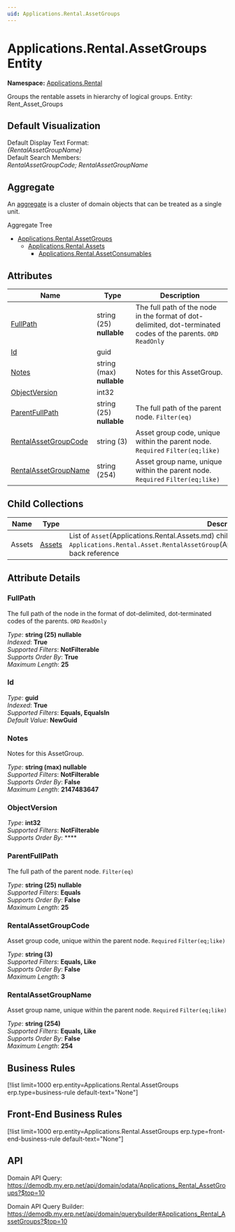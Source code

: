 ```yaml
---
uid: Applications.Rental.AssetGroups
---
```

# Applications.Rental.AssetGroups Entity

**Namespace:** [Applications.Rental](Applications.Rental.md)  

Groups the rentable assets in hierarchy of logical groups. Entity: Rent_Asset_Groups

## Default Visualization
Default Display Text Format:  
_{RentalAssetGroupName}_  
Default Search Members:  
_RentalAssetGroupCode; RentalAssetGroupName_  

## Aggregate
An [aggregate](https://docs.erp.net/tech/advanced/concepts/aggregates.html) is a cluster of domain objects that can be treated as a single unit.  

Aggregate Tree  
* [Applications.Rental.AssetGroups](Applications.Rental.AssetGroups.md)  
  * [Applications.Rental.Assets](Applications.Rental.Assets.md)  
    * [Applications.Rental.AssetConsumables](Applications.Rental.AssetConsumables.md)  

## Attributes

| Name | Type | Description |
| ---- | ---- | --- |
| [FullPath](Applications.Rental.AssetGroups.md#fullpath) | string (25) __nullable__ | The full path of the node in the format of dot-delimited, dot-terminated codes of the parents. `ORD` `ReadOnly` 
| [Id](Applications.Rental.AssetGroups.md#id) | guid |  
| [Notes](Applications.Rental.AssetGroups.md#notes) | string (max) __nullable__ | Notes for this AssetGroup. 
| [ObjectVersion](Applications.Rental.AssetGroups.md#objectversion) | int32 |  
| [ParentFullPath](Applications.Rental.AssetGroups.md#parentfullpath) | string (25) __nullable__ | The full path of the parent node. `Filter(eq)` 
| [RentalAssetGroupCode](Applications.Rental.AssetGroups.md#rentalassetgroupcode) | string (3) | Asset group code, unique within the parent node. `Required` `Filter(eq;like)` 
| [RentalAssetGroupName](Applications.Rental.AssetGroups.md#rentalassetgroupname) | string (254) | Asset group name, unique within the parent node. `Required` `Filter(eq;like)` 

## Child Collections

| Name | Type | Description |
| ---- | ---- | --- |
| Assets | [Assets](Applications.Rental.Assets.md) | List of `Asset`(Applications.Rental.Assets.md) child objects, based on the `Applications.Rental.Asset.RentalAssetGroup`(Applications.Rental.Assets.md#rentalassetgroup) back reference 


## Attribute Details

### FullPath

The full path of the node in the format of dot-delimited, dot-terminated codes of the parents. `ORD` `ReadOnly`

_Type_: **string (25) __nullable__**  
_Indexed_: **True**  
_Supported Filters_: **NotFilterable**  
_Supports Order By_: **True**  
_Maximum Length_: **25**  

### Id

_Type_: **guid**  
_Indexed_: **True**  
_Supported Filters_: **Equals, EqualsIn**  
_Default Value_: **NewGuid**  

### Notes

Notes for this AssetGroup.

_Type_: **string (max) __nullable__**  
_Supported Filters_: **NotFilterable**  
_Supports Order By_: **False**  
_Maximum Length_: **2147483647**  

### ObjectVersion

_Type_: **int32**  
_Supported Filters_: **NotFilterable**  
_Supports Order By_: ****  

### ParentFullPath

The full path of the parent node. `Filter(eq)`

_Type_: **string (25) __nullable__**  
_Supported Filters_: **Equals**  
_Supports Order By_: **False**  
_Maximum Length_: **25**  

### RentalAssetGroupCode

Asset group code, unique within the parent node. `Required` `Filter(eq;like)`

_Type_: **string (3)**  
_Supported Filters_: **Equals, Like**  
_Supports Order By_: **False**  
_Maximum Length_: **3**  

### RentalAssetGroupName

Asset group name, unique within the parent node. `Required` `Filter(eq;like)`

_Type_: **string (254)**  
_Supported Filters_: **Equals, Like**  
_Supports Order By_: **False**  
_Maximum Length_: **254**  



## Business Rules

[!list limit=1000 erp.entity=Applications.Rental.AssetGroups erp.type=business-rule default-text="None"]

## Front-End Business Rules

[!list limit=1000 erp.entity=Applications.Rental.AssetGroups erp.type=front-end-business-rule default-text="None"]

## API

Domain API Query:
<https://demodb.my.erp.net/api/domain/odata/Applications_Rental_AssetGroups?$top=10>

Domain API Query Builder:
<https://demodb.my.erp.net/api/domain/querybuilder#Applications_Rental_AssetGroups?$top=10>

